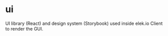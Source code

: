 # ui
UI library (React) and design system (Storybook) used inside elek.io Client to render the GUI.
